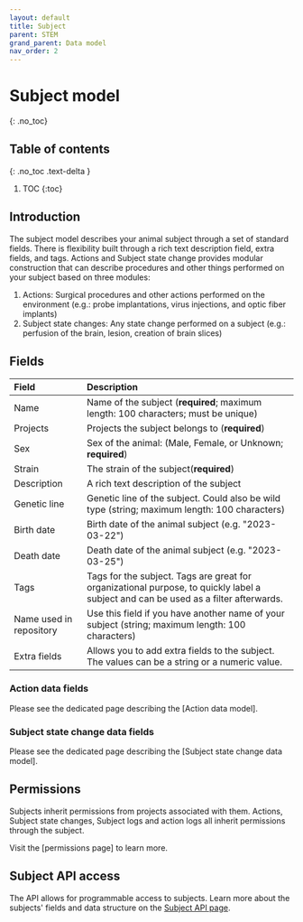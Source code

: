 ```yaml
---
layout: default
title: Subject
parent: STEM
grand_parent: Data model
nav_order: 2
---
```


# Subject model
{: .no_toc}

## Table of contents
{: .no_toc .text-delta }

1. TOC
{:toc}

## Introduction
The subject model describes your animal subject through a set of standard fields. There is flexibility built through a rich text description field, extra fields, and tags.  Actions and Subject state change provides modular construction that can describe procedures and other things performed on your subject based on three modules: 
1. Actions: Surgical procedures and other actions performed on the environment (e.g.: probe implantations, virus injections, and optic fiber implants)
2. Subject state changes: Any state change performed on a subject (e.g.: perfusion of the brain, lesion, creation of brain slices)


## Fields

| Field        | Description  |
|:-------------|:-------------|
| Name         | Name of the subject (**required**; maximum length: 100 characters; must be unique) |
| Projects     | Projects the subject belongs to (**required**) |
| Sex          | Sex of the animal: (Male, Female, or Unknown; **required**) |
| Strain       | The strain of the subject(**required**) |
| Description  | A rich text description of the subject |
| Genetic line | Genetic line of the subject. Could also be wild type (string; maximum length: 100 characters) |
| Birth date   | Birth date of the animal subject (e.g. "2023-03-22") |
| Death date   | Death date of the animal subject (e.g. "2023-03-25") |
| Tags         | Tags for the subject. Tags are great for organizational purpose, to quickly label a subject and can be used as a filter afterwards. |
| Name used in repository | Use this field if you have another name of your subject (string; maximum length: 100 characters) |
| Extra fields | Allows you to add extra fields to the subject. The values can be a string or a numeric value. |


### Action data fields
Please see the dedicated page describing the [Action data model].

### Subject state change data fields
Please see the dedicated page describing the [Subject state change data model].

## Permissions
Subjects inherit permissions from projects associated with them. Actions, Subject state changes, Subject logs and action logs all inherit permissions through the subject.

Visit the [permissions page] to learn more. 

## Subject API access
The API allows for programmable access to subjects. Learn more about the subjects' fields and data structure on the [Subject API page]({{"api/stem/subject/"|absolute_url}}). 
